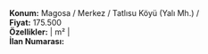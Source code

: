 ## 

**Konum:** Magosa / Merkez / Tatlısu Köyü (Yalı Mh.) /  
**Fiyat:** 175.500  
**Özellikler:**  |  m² |   
**İlan Numarası:** 
